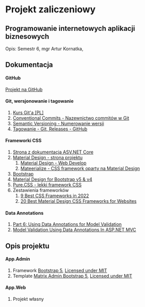 ﻿# Projekt zaliczeniowy
## Programowanie internetowych aplikacji biznesowych

Opis: Semestr 6, mgr Artur Kornatka, 

## Dokumentacja

#### GitHub

[Projekt na GitHub](https://github.com/kzrepo/s6-aplikacje-internetowe-projekt)

#### Git, wersjonowanie i tagowanie

1. [Kurs Git'a [PL]](https://youtube.com/playlist?list=PLj-pbEqbjo6AKsJ8oE2pvIqsb15mxdrxs)
2. [Conventional Commits - Nazewnictwo commitów w Git](https://www.conventionalcommits.org/en/v1.0.0/)
3. [Semantic Versioning - Numerowanie wersji](https://semver.org/)
4. [Tagowanie - Git, Releases - GitHub](https://youtu.be/Wq_zrz7jV80)

#### Frameworki CSS

1. [Strona z dokumentacją ASV.NET Core](https://docs.microsoft.com/en-us/aspnet/core/?view=aspnetcore-6.0)
2. [Material Design - strona projektu](https://material.io/)
   1. [Material Design - Web Develop](https://material.io/develop/web)
   2. [Mateerialize - CSS framework oparty na Material Design](https://materializecss.com/)
3. [Bootstrap](https://getbootstrap.com/)
4. [Material Design for Bootstrap v5 & v4](https://mdbootstrap.com/)
5. [Pure.CSS - lekki framework CSS](https://purecss.io/)
6. Zestawienia frameworków
   1. [9 Best CSS Frameworks in 2022](https://athemes.com/collections/best-css-frameworks/)
   2. [20 Best Material Design CSS Frameworks for Websites](https://superdevresources.com/material-design-web-ui-frameworks/)

#### Data Annotations

1. [Part 6: Using Data Annotations for Model Validation](https://docs.microsoft.com/en-us/aspnet/mvc/overview/older-versions/mvc-music-store/mvc-music-store-part-6)
2. [Model Validation Using Data Annotations In ASP.NET MVC](https://www.c-sharpcorner.com/article/model-validation-using-data-annotations-in-asp-net-mvc/)

## Opis projektu

#### App.Admin

1. Framework [Bootstrap 5](https://getbootstrap.com/), [Licensed under MIT](https://getbootstrap.com/docs/4.0/about/license/)
2. Template [Matrix Admin Bootstrap 5](https://github.com/wrappixel/matrix-admin-bt5), [Licensed under MIT](https://www.wrappixel.com/license/) 

#### App.Web

1. Projekt własny
